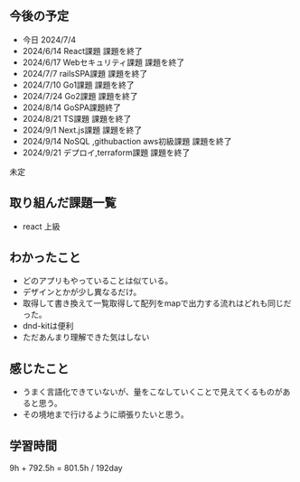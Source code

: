 ## 今後の予定
- 今日 2024/7/4
- 2024/6/14 React課題 課題を終了
- 2024/6/17 Webセキュリティ課題 課題を終了
- 2024/7/7 railsSPA課題 課題を終了
- 2024/7/10 Go1課題 課題を終了
- 2024/7/24 Go2課題 課題を終了
- 2024/8/14 GoSPA課題終了
- 2024/8/21 TS課題 課題を終了
- 2024/9/1 Next.js課題 課題を終了
- 2024/9/14 NoSQL ,githubaction aws初級課題 課題を終了
- 2024/9/21 デプロイ,terraform課題 課題を終了

未定

## 取り組んだ課題一覧
- react 上級
## わかったこと
- どのアプリもやっていることは似ている。
- デザインとかが少し異なるだけ。
- 取得して書き換えて一覧取得して配列をmapで出力する流れはどれも同じだった。
- dnd-kitは便利
- ただあんまり理解できた気はしない
## 感じたこと
- うまく言語化できていないが、量をこなしていくことで見えてくるものがあると思う。
- その境地まで行けるように頑張りたいと思う。
## 学習時間
9h + 792.5h
= 801.5h  / 192day
